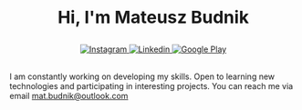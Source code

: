 <h3 align="center" style="font-size:30px;">
  Hi, I'm Mateusz Budnik
</h3>

<div align="center">

<a href="https://www.instagram.com/budnik.mateusz/">
<img src="https://img.shields.io/badge/Instagram-E4405F?style=for-the-badge&logo=instagram&logoColor=white" alt="Instagram"/>
</a>

<a href="https://www.linkedin.com/in/mateusz-budnik" target="_blank">
<img src="https://img.shields.io/badge/linkedin-%230077B5.svg?style=for-the-badge&logo=linkedin&logoColor=white" alt="Linkedin"/>
</a>

<a href="https://play.google.com/store/apps/developer?id=Mateusz+Budnik">
<img src="https://img.shields.io/badge/Google_Play-414141?style=for-the-badge&logo=google-play&logoColor=white" alt="Google Play"/>
</div>
</a>

</div>

</br>

I am constantly working on developing my skills. Open to learning new technologies and participating in interesting projects. You can reach me via email <a href="mailto:mat.budnik@outlook.com"> mat.budnik@outlook.com </a>
